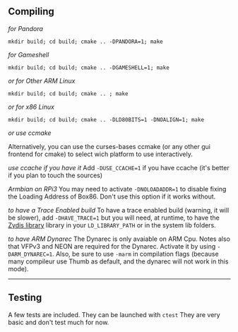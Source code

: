 Compiling
----
*for Pandora*

 `mkdir build; cd build; cmake .. -DPANDORA=1; make`

*for Gameshell*

`mkdir build; cd build; cmake .. -DGAMESHELL=1; make`

*or for Other ARM Linux*

 `mkdir build; cd build; cmake .. ; make`

*or for x86 Linux*

 `mkdir build; cd build; cmake .. -DLD80BITS=1 -DNOALIGN=1; make`

*or use ccmake*

Alternatively, you can use the curses-bases ccmake (or any other gui frontend for cmake) to select wich platform to use interactively.

*use ccache if you have it*
Add `-DUSE_CCACHE=1` if you have ccache (it's better if you plan to touch the sources)

*Armbian on RPi3*
You may need to activate `-DNOLOADADDR=1` to disable fixing the Loading Address of Box86. Don't use this option if it works without.

*to have a Trace Enabled build*
To have a trace enabled build (warning, it will be slower), add `-DHAVE_TRACE=1` but you will need, at runtime, to have the [Zydis library](https://github.com/zyantific/zydis) library in your `LD_LIBRARY_PATH` or in the system lib folders.

*to have ARM Dynarec*
The Dynarec is only avaiable on ARM Cpu. Notes also that VFPv3 and NEON are required for the Dynarec. Activate it by using `-DARM_DYNAREC=1`. Also, be sure to use `-marm` in compilation flags (because many compileur use Thumb as default, and the dynarec will not work in this mode).

----

Testing
----
A few tests are included.
They can be launched with `ctest`
They are very basic and don't test much for now.

